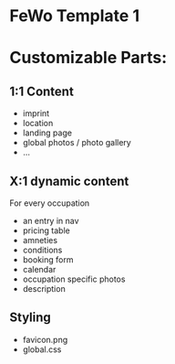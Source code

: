 # FeWo Template 1


# Customizable Parts:

## 1:1 Content

* imprint
* location
* landing page
* global photos / photo gallery
* ...

## X:1 dynamic content

For every occupation
* an entry in nav
* pricing table
* amneties
* conditions
* booking form
* calendar
* occupation specific photos
* description


## Styling

* favicon.png
* global.css
